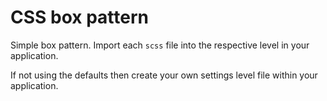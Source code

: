 # CSS box pattern

Simple box pattern. Import each `scss` file into the respective level in your application.

If not using the defaults then create your own settings level file within your application.